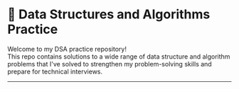 # 🧠 Data Structures and Algorithms Practice

Welcome to my DSA practice repository!  
This repo contains solutions to a wide range of data structure and algorithm problems that I've solved to strengthen my problem-solving skills and prepare for technical interviews.

---
